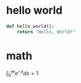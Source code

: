 # hello world

```python
def hello_world():
    return "Hello, World!"
```

# math
$\int_0^\infty e^{-x} dx = 1$
